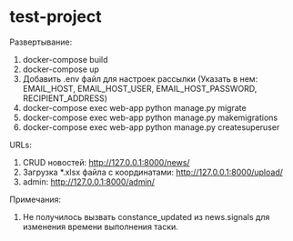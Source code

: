# test-project

Развертывание: 

1) docker-compose build
2) docker-compose up 
3) Добавить .env файл для настроек рассылки (Указать в нем: EMAIL_HOST, EMAIL_HOST_USER, EMAIL_HOST_PASSWORD, 
RECIPIENT_ADDRESS)
4) docker-compose exec web-app python manage.py migrate 
5) docker-compose exec web-app python manage.py makemigrations
6) docker-compose exec web-app python manage.py createsuperuser

URLs:

1) CRUD новостей: http://127.0.0.1:8000/news/ 
2) Загрузка *.xlsx файла с координатами: http://127.0.0.1:8000/upload/
3) admin: http://127.0.0.1:8000/admin/

Примечания:

1) Не получилось вызвать constance_updated из news.signals для изменения времени выполнения таски. 